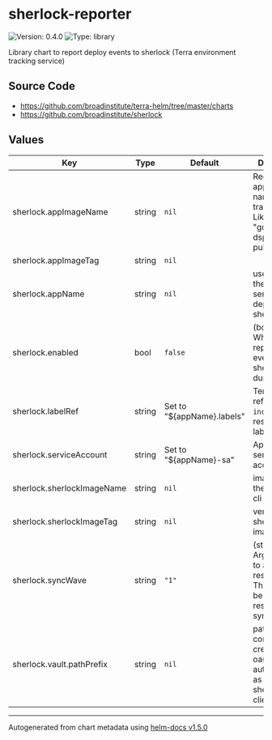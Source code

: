 # sherlock-reporter

![Version: 0.4.0](https://img.shields.io/badge/Version-0.4.0-informational?style=flat-square) ![Type: library](https://img.shields.io/badge/Type-library-informational?style=flat-square)

Library chart to report deploy events to sherlock (Terra environment tracking service)

## Source Code

* <https://github.com/broadinstitute/terra-helm/tree/master/charts>
* <https://github.com/broadinstitute/sherlock>

## Values

| Key | Type | Default | Description |
|-----|------|---------|-------------|
| sherlock.appImageName | string | `nil` | Required full app image name, without trailing tag Like "gcr.io/broad-dsp-gcr-public/rawls" |
| sherlock.appImageTag | string | `nil` |  |
| sherlock.appName | string | `nil` | used to report the name of service being deployed to sherlock |
| sherlock.enabled | bool | `false` | (bool) Whether to report deploy event to sherlock during sync |
| sherlock.labelRef | string | Set to "${appName}.labels" | Template reference to `include` in resource labels |
| sherlock.serviceAccount | string | Set to "${appName}-sa" | App's k8s service account |
| sherlock.sherlockImageName | string | `nil` | image repo for the sherlock cli |
| sherlock.sherlockImageTag | string | `nil` | version of the sherlock cli image to use |
| sherlock.syncWave | string | `"1"` | (string) ArgoCD wave to apply these resources in. This should be the last resourse to sync |
| sherlock.vault.pathPrefix | string | `nil` | path in vault containing credentials for oauth authentication as the sherlock-client SA |

----------------------------------------------
Autogenerated from chart metadata using [helm-docs v1.5.0](https://github.com/norwoodj/helm-docs/releases/v1.5.0)
